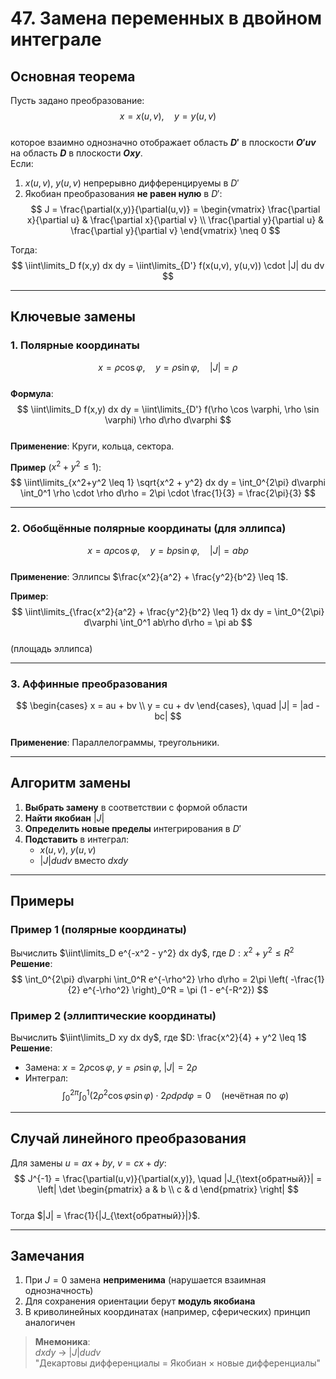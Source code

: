 # 47. Замена переменных в двойном интеграле

## Основная теорема
Пусть задано преобразование:  
$$
x = x(u, v), \quad y = y(u, v)
$$  
которое взаимно однозначно отображает область **$D'$** в плоскости **$O'uv$** на область **$D$** в плоскости **$Oxy$**.  
Если:  
1. $x(u,v)$, $y(u,v)$ непрерывно дифференцируемы в $D'$  
2. Якобиан преобразования **не равен нулю** в $D'$:  
   $$
   J = \frac{\partial(x,y)}{\partial(u,v)} = \begin{vmatrix}
   \frac{\partial x}{\partial u} & \frac{\partial x}{\partial v} \\
   \frac{\partial y}{\partial u} & \frac{\partial y}{\partial v}
   \end{vmatrix} \neq 0
   $$  

Тогда:  
$$
\iint\limits_D f(x,y)  dx  dy = \iint\limits_{D'} f(x(u,v), y(u,v)) \cdot |J|  du  dv
$$

---

## Ключевые замены

### 1. Полярные координаты
$$
x = \rho \cos \varphi, \quad y = \rho \sin \varphi, \quad |J| = \rho
$$  
**Формула**:  
$$
\iint\limits_D f(x,y)  dx  dy = \iint\limits_{D'} f(\rho \cos \varphi, \rho \sin \varphi) \rho  d\rho  d\varphi
$$  
**Применение**: Круги, кольца, сектора.  

**Пример** ($x^2 + y^2 \leq 1$):  
$$
\iint\limits_{x^2+y^2 \leq 1} \sqrt{x^2 + y^2}  dx  dy = \int_0^{2\pi} d\varphi \int_0^1 \rho \cdot \rho  d\rho = 2\pi \cdot \frac{1}{3} = \frac{2\pi}{3}
$$

---

### 2. Обобщённые полярные координаты (для эллипса)
$$
x = a\rho \cos \varphi, \quad y = b\rho \sin \varphi, \quad |J| = ab\rho
$$  
**Применение**: Эллипсы $\frac{x^2}{a^2} + \frac{y^2}{b^2} \leq 1$.  

**Пример**:  
$$
\iint\limits_{\frac{x^2}{a^2} + \frac{y^2}{b^2} \leq 1} dx  dy = \int_0^{2\pi} d\varphi \int_0^1 ab\rho  d\rho = \pi ab
$$  
(площадь эллипса)

---

### 3. Аффинные преобразования
$$
\begin{cases}
x = au + bv \\
y = cu + dv
\end{cases}, \quad |J| = |ad - bc|
$$  
**Применение**: Параллелограммы, треугольники.  

---

## Алгоритм замены
1. **Выбрать замену** в соответствии с формой области  
2. **Найти якобиан** $|J|$  
3. **Определить новые пределы** интегрирования в $D'$  
4. **Подставить** в интеграл:  
   - $x(u,v)$, $y(u,v)$  
   - $|J| du dv$ вместо $dx dy$  

---

## Примеры

### Пример 1 (полярные координаты)
Вычислить $\iint\limits_D e^{-x^2 - y^2} dx dy$, где $D: x^2 + y^2 \leq R^2$  
**Решение**:  
$$
\int_0^{2\pi} d\varphi \int_0^R e^{-\rho^2} \rho  d\rho = 2\pi \left( -\frac{1}{2} e^{-\rho^2} \right)_0^R = \pi (1 - e^{-R^2})
$$

### Пример 2 (эллиптические координаты)
Вычислить $\iint\limits_D xy  dx dy$, где $D: \frac{x^2}{4} + y^2 \leq 1$  
**Решение**:  
- Замена: $x = 2\rho \cos \varphi$, $y = \rho \sin \varphi$, $|J| = 2\rho$  
- Интеграл:  
  $$
  \int_0^{2\pi} \int_0^1 (2\rho^2 \cos \varphi \sin \varphi) \cdot 2\rho  d\rho  d\varphi = 0 \quad (\text{нечётная по } \varphi)
  $$

---

## Случай линейного преобразования
Для замены $u = ax + by$, $v = cx + dy$:  
$$
J^{-1} = \frac{\partial(u,v)}{\partial(x,y)}, \quad |J_{\text{обратный}}| = \left| \det \begin{pmatrix} a & b \\ c & d \end{pmatrix} \right|
$$  
Тогда $|J| = \frac{1}{|J_{\text{обратный}}|}$.

---

## Замечания
1. При $J = 0$ замена **неприменима** (нарушается взаимная однозначность)  
2. Для сохранения ориентации берут **модуль якобиана**  
3. В криволинейных координатах (например, сферических) принцип аналогичен  

> **Мнемоника**:  
> $dx dy$ → $|J| du dv$  
> "Декартовы дифференциалы = Якобиан × новые дифференциалы"